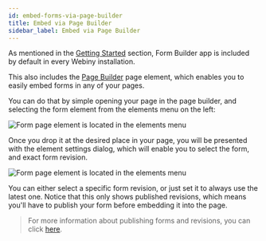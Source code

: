 ```yaml
---
id: embed-forms-via-page-builder
title: Embed via Page Builder
sidebar_label: Embed via Page Builder
---
```


As mentioned in the [Getting Started](/docs/webiny-apps/form-builder/getting-started) section, Form Builder app is included by default in every Webiny installation. 

This also includes the [Page Builder](/docs/webiny-apps/page-builder/introduction) page element, which enables you to easily embed forms in any of your pages.  

You can do that by simple opening your page in the page builder, and selecting the form element from the elements menu on the left:   

![Form page element is located in the elements menu](/assets/webiny-apps/form-builder/embed-forms-via-page-builder/menu-form-element.png)

Once you drop it at the desired place in your page, you will be presented with the element settings dialog, which will enable you to select the form, and exact form revision.

![Form page element is located in the elements menu](/assets/webiny-apps/form-builder/embed-forms-via-page-builder/settings-dialog.png)

You can either select a specific form revision, or just set it to always use the latest one. Notice that this only shows published revisions, which means you'll have to publish your form before embedding it into the page.

> For more information about publishing forms and revisions, you can click [here](/docs/webiny-apps/form-builder/revisions-and-publishing).

